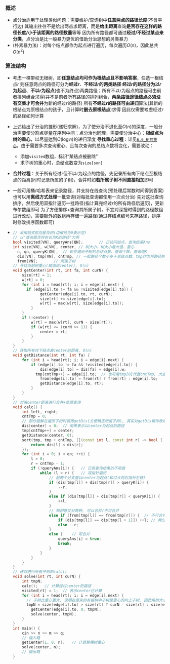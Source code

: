### 概述

- 点分治适用于处理类似问题：需要维护/查询树中**任意两点的路径长度**(不含平行边)
  其输出往往不是给出两点求距离，而是**给出距离**查询**是否存在这样的路径长度/小于该距离的路径数量**等等
  因为所有路径都可通过**经过/不经过某点来分类**，点分治是比一般暴力更优的借助分治思想的另类暴力
- (朴素暴力法)：对每个结点都作为起点进行遍历，每次遍历$O(n)$，因此总共$O(n^2)$

### 算法结构

- 考虑一棵带权无根树，即**任意结点均可作为根结点且不影响答案**，任选一根结点$r$
  则任意两点的路径可分为**经过$r$**、**不经过$r$**的两类路径
  经过$r$的路径分为**以$r$为起点**、**不以$r$为起点**(也不为终点)两类路径；所有不以$r$为起点的路径可由前者排列组合求得(并不是前者所有路径的排列组合，**两条路径途径结点必须没有交集才可合并**为新的经过$r$的路径)
  所有**不经过$r$**的路径可由**递归**算法(其新的根结点为原根结点的孩子，且计算时**删去原根结点**)求得
  因此仅需要考虑经过$r$的路径如何计算
  
- 上述给出了分治的雏形(递归求解)，为了使分治不退化至$O(n)$的深度，一般分治需要使分割点尽量在序列中间；点分治也同理，需要使分治中心：**根结点为树的重心**，以尽量达到$O(\log n)$的递归深度
  **寻找重心过程**：详见[`6.6_树的重心`](6.6_树的重心.md)，由于需要多次查询重心、且每次查询的总结点数将变化，需要改动：
  
  - 添加`visited`数组，标识“某结点被删除”
  - 求子树的重心时，总结点数变为`size[son]`
  
- **合并过程**：关于所有经过$r$但不以$r$为起点的路径，先记录所有向下结点至根结点的距离(同时记录所属的子树)，合并时如**若所属子树不同直接相加**即可

- 一般可用桶/哈希表来记录路径，并支持在线查询(预处理后常数时间得到答案)
  也可以用**离线方式处理**一批查询(对每批查询都使用一次点分治)
  先对这批查询排序，然后使用双指针遍历一批路径(指计算完经过$r$的所有路径后遍历)，更新布尔数组即可
  为了方便排序+查询其所属子树，不宜对深搜时得到的路径数组进行改动，需要额外的数组再存储一遍路径(通过存结点编号来存路径，排序时修改排序函数即可)
  
- ```c++
  // 采用链式前向星存树(边编号为0表示空)
  // 以"查询是否存在长为K的路径"为例
  bool visited[VN], queryAns[QN];		// 已访问结点、查询结果Ans
  int size[VN], w[VN], center, // 树大小、树大小最大值、重心
  	n, qn, queryK[QN],	// 现在遍历子树的总结点数、查询个数、查询值K
  	dis[VN], tmp[VN], cntTmp, // 一批路径个数不多于总结点数、tmp作为将路径排成连续序列的副本(存储编号来代表路径)
  	from[VN];		// 所属子树
  // 寻找当前树重心(赋值给center), O(n)
  void getCenter(int rt, int fa, int curN) {
      size[rt] = 1;
      w[rt] = 0;
      for (int i = head[rt]; i; i = edge[i].next) {
  		if (edge[i].to != fa && !visited[edge[i].to]) {
              getCenter(edge[i].to, rt, curN);
              size[rt] += size[edge[i].to];
              w[rt] = max(w[rt], size[edge[i].to]);
          }
      }
      if (!center) {
          w[rt] = max(w[rt], curN - size[rt]);
          if (w[rt] <= (curN >> 1)) {
              center = rt;
          }
      }
  }
  // 获取所有向下结点离center的距离, O(n)
  void getDistance(int rt, int fa) {
      for (int i = head[rt]; i; i = edge[i].next) {
          if (edge[i].to != fa && !visited[edge[i].to]) {
              dis[edge[i].to] = dis[fa] + edge[i].w;
  		    tmp[cntTmp++] = edge[i].to;  // 也可用tmp[0]代替cntTmp, 大差不差
              from[edge[i].to] = from[rt] ? from[rt] : edge[i].to;
              getDistance(edge[i].to, rt);
          }
      }
  }
  // 对离center距离进行合并+处理查询
  void calc() {
      int left, right;
      cntTmp = 0;
      // 部分题解在遍历子树时调用getDis(方便确定所属子树), 其实对getDis稍作改动即可简化
      dis[center] = 0;	// 用来表示以center为起点的路径
      tmp[cntTmp++] = center;
      getDistance(center, 0);
      sort(tmp, tmp + cntTmp, [](const int l, const int r) -> bool {
          return dis[l] < dis[r];
      });
      for (int i = 0; i < qn; ++i) {
          l = 0;
          r = cntTmp - 1;
          if (!queryAns[i]) {	// 已有查询结果的不用查
              while (l < r) {	// 双指针遍历
                  // 前两个分支查以center为起点(和过大则右指针左移)
                  if (dis[tmp[l]] + dis[tmp[r]] > queryK[i]) {
                      --r;
                  }
                  else if (dis[tmp[l]] + dis[tmp[r]] < queryK[i]) {
                      ++l;
                  }
                  // 和相等又分两种, 可以合并/不可合并
                  else if (from[tmp[l]] == from[tmp[r]]) {	// 不可合并
                      if (dis[tmp[l]] == dis[tmp[l + 1]]) ++l; // 两分支顺序无要求
                      else --r;
                  }
                  else {	// 可合并
                      queryAns[i] = true;
                      break;
                  }
              }
          }
      }
  }
  // 递归进行所有子树的calc()
  void solve(int rt, int curN) {
      int tmpN;
      calc();	// 计算经过center的路径
      visited[rt] = 1;	// 表示center已计算
      for (int i = head[rt]; i; i = edge[i].next) {
  	    // 子树比重心更大, 说明在原来的有根树中子树是重心的向上子树, 因此用树大小减去rt大小
      	tmpN = size[edge[i].to] > size[rt] ? curN - size[rt] : size[edge[i].to];
          getCenter(edge[i].to, 0, tmpN);
          solve(center, tmpN);
      }
  }
  int main() {
      cin >> n >> m >> q;
      // 输入略
      getCenter(1, 0, n);	// 计算整棵树重心
      solve(center, n);
      // 输出略
  }